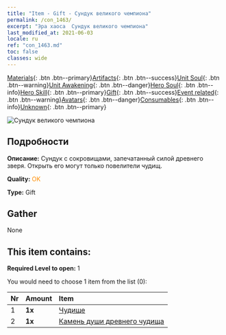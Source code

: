 ```yaml
---
title: "Item - Gift - Сундук великого чемпиона"
permalink: /con_1463/
excerpt: "Эра хаоса  Сундук великого чемпиона"
last_modified_at: 2021-06-03
locale: ru
ref: "con_1463.md"
toc: false
classes: wide
---
```

 [Materials](/ItemsRU/){: .btn .btn--primary}[Artifacts](/ItemsRU/Artifacts/){: .btn .btn--success}[Unit Soul](/ItemsRU/UnitSoul/){: .btn .btn--warning}[Unit Awakening](/ItemsRU/UnitAwakening/){: .btn .btn--danger}[Hero Soul](/ItemsRU/HeroSoul/){: .btn .btn--info}[Hero Skill](/ItemsRU/HeroSkill/){: .btn .btn--primary}[Gift](/ItemsRU/Gift/){: .btn .btn--success}[Event related](/ItemsRU/Events/){: .btn .btn--warning}[Avatars](/ItemsRU/Avatars/){: .btn .btn--danger}[Consumables](/ItemsRU/Consumables/){: .btn .btn--info}[Unknown](/ItemsRU/Unknown/){: .btn .btn--primary}

 ![Сундук великого чемпиона](/images/t/i_907027.png)

## Подробности
 **Описание:** Сундук с сокровищами, запечатанный силой древнего зверя. Открыть его могут только повелители чудищ.

 **Quality:** <span style="color: #FF8C00">OK</span>

 **Type:** Gift

## Gather

  None

## This item contains:

 **Required Level to open:** 1

 You would need to choose 1 item from the list (0):

  | Nr | Amount |     Item    |
  |:---|:-------|:------------|
  | 1 |  **1x** | [Чудище](/ItemsRU/unt_223/) |  | 
  | 2 |  **1x** | [Камень души древнего чудища](/ItemsRU/unt_311/) |  | 
